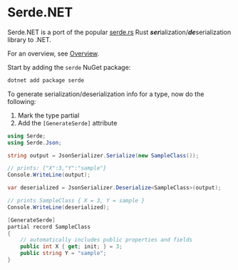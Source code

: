 # Serde.NET

Serde.NET is a port of the popular [serde.rs](https://serde.rs) Rust ***ser***ialization/***de***serialization
library to .NET.

For an overview, see [Overview](https://serdedotnet.github.io/overview.html).

Start by adding the `serde` NuGet package:

```bash
dotnet add package serde
```

To generate serialization/deserialization info for a type, now do the following:
1. Mark the type partial
2. Add the `[GenerateSerde]` attribute


```csharp
using Serde;
using Serde.Json;

string output = JsonSerializer.Serialize(new SampleClass());

// prints: {"X":3,"Y":"sample"}
Console.WriteLine(output);

var deserialized = JsonSerializer.Deserialize<SampleClass>(output);

// prints SampleClass { X = 3, Y = sample }
Console.WriteLine(deserialized);

[GenerateSerde]
partial record SampleClass
{
    // automatically includes public properties and fields
    public int X { get; init; } = 3;
    public string Y = "sample";
}
```
